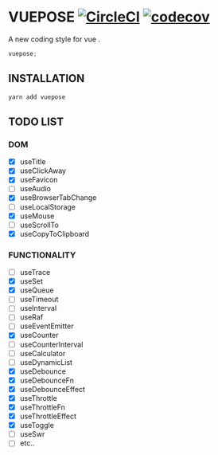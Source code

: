 # VUEPOSE [![CircleCI](https://circleci.com/gh/Awesome-Creators/vuepose.svg?style=svg&circle-token=74859479154a741060b1bd036508b21782ae7424)](https://circleci.com/gh/Awesome-Creators/vuepose) [![codecov](https://codecov.io/gh/Awesome-Creators/vuepose/branch/master/graph/badge.svg?token=FA4WQGNR20)](https://codecov.io/gh/Awesome-Creators/vuepose)

A new coding style for vue .

```js
vuepose;
```

## INSTALLATION

```bash
yarn add vuepose
```

## TODO LIST

### DOM

- [x] useTitle
- [x] useClickAway
- [x] useFavicon
- [ ] useAudio
- [x] useBrowserTabChange
- [ ] useLocalStorage
- [x] useMouse
- [ ] useScrollTo
- [x] useCopyToClipboard

### FUNCTIONALITY

- [ ] useTrace
- [x] useSet
- [x] useQueue
- [ ] useTimeout
- [ ] useInterval
- [ ] useRaf
- [ ] useEventEmitter
- [x] useCounter
- [ ] useCounterInterval
- [ ] useCalculator
- [ ] useDynamicList
- [x] useDebounce
- [x] useDebounceFn
- [x] useDebounceEffect
- [x] useThrottle
- [x] useThrottleFn
- [x] useThrottleEffect
- [x] useToggle
- [ ] useSwr
- [ ] etc..
